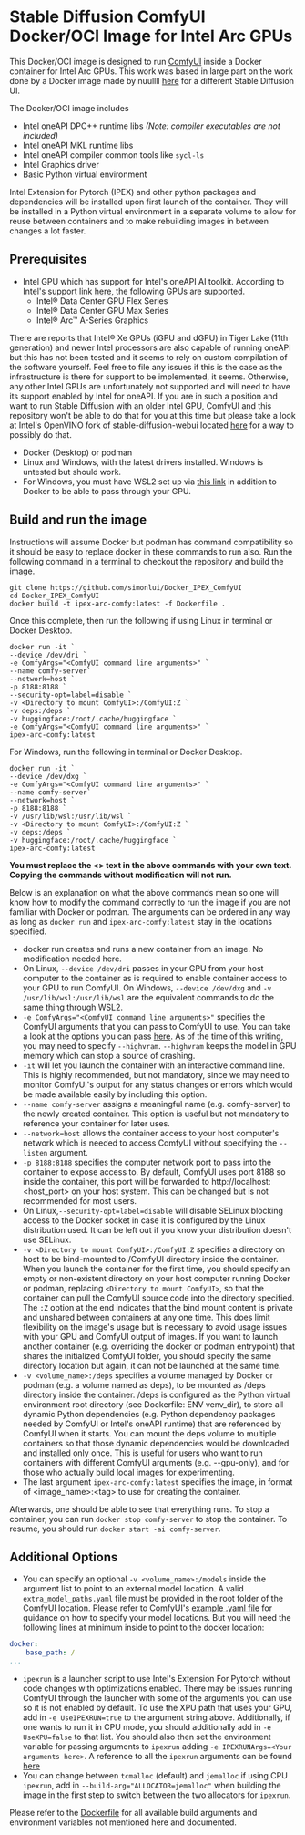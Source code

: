 # Stable Diffusion ComfyUI Docker/OCI Image for Intel Arc GPUs

This Docker/OCI image is designed to run [ComfyUI](https://github.com/comfyanonymous/ComfyUI) inside a Docker container for Intel Arc GPUs. This work was based in large part on the work done by a Docker image made by nuullll [here](https://github.com/Nuullll/ipex-sd-docker-for-arc-gpu) for a different Stable Diffusion UI.

The Docker/OCI image includes
- Intel oneAPI DPC++ runtime libs _(Note: compiler executables are not included)_
- Intel oneAPI MKL runtime libs
- Intel oneAPI compiler common tools like `sycl-ls`
- Intel Graphics driver
- Basic Python virtual environment

Intel Extension for Pytorch (IPEX) and other python packages and dependencies will be installed upon first launch of the container. They will be installed in a Python virtual environment in a separate volume to allow for reuse between containers and to make rebuilding images in between changes a lot faster.

## Prerequisites

* Intel GPU which has support for Intel's oneAPI AI toolkit. According to Intel's support link [here](https://www.intel.com/content/www/us/en/developer/articles/system-requirements/intel-oneapi-ai-analytics-toolkit-system-requirements.html), the following GPUs are supported.
    - Intel® Data Center GPU Flex Series
    - Intel® Data Center GPU Max Series
    - Intel® Arc™ A-Series Graphics

There are reports that Intel® Xe GPUs (iGPU and dGPU) in Tiger Lake (11th generation) and newer Intel processors are also capable of running oneAPI but this has not been tested and it seems to rely on custom compilation of the software yourself. Feel free to file any issues if this is the case as the infrastructure is there for support to be implemented, it seems. Otherwise, any other Intel GPUs are unfortunately not supported and will need to have its support enabled by Intel for oneAPI. If you are in such a position and want to run Stable Diffusion with an older Intel GPU, ComfyUI and this repository won't be able to do that for you at this time but please take a look at Intel's OpenVINO fork of stable-diffusion-webui located [here](https://github.com/openvinotoolkit/stable-diffusion-webui/wiki/Installation-on-Intel-Silicon) for a way to possibly do that.
* Docker (Desktop) or podman
* Linux and Windows, with the latest drivers installed. Windows is untested but should work.
* For Windows, you must have WSL2 set up via [this link](https://learn.microsoft.com/en-us/windows/wsl/install) in addition to Docker to be able to pass through your GPU.

## Build and run the image

Instructions will assume Docker but podman has command compatibility so it should be easy to replace docker in these commands to run also. Run the following command in a terminal to checkout the repository and build the image.
```console
git clone https://github.com/simonlui/Docker_IPEX_ComfyUI
cd Docker_IPEX_ComfyUI
docker build -t ipex-arc-comfy:latest -f Dockerfile .
```
Once this complete, then run the following if using Linux in terminal or Docker Desktop.
```console
docker run -it `
--device /dev/dri `
-e ComfyArgs="<ComfyUI command line arguments>" `
--name comfy-server`  
--network=host `
-p 8188:8188 `
--security-opt=label=disable `
-v <Directory to mount ComfyUI>:/ComfyUI:Z `
-v deps:/deps `
-v huggingface:/root/.cache/huggingface `
-e ComfyArgs="<ComfyUI command line arguments>" `
ipex-arc-comfy:latest
```
For Windows, run the following in terminal or Docker Desktop.
```console
docker run -it `
--device /dev/dxg `
-e ComfyArgs="<ComfyUI command line arguments>" `
--name comfy-server`
--network=host `
-p 8188:8188 `
-v /usr/lib/wsl:/usr/lib/wsl `
-v <Directory to mount ComfyUI>:/ComfyUI:Z `
-v deps:/deps `
-v huggingface:/root/.cache/huggingface `
ipex-arc-comfy:latest
```
<b>You must replace the <> text in the above commands with your own text. Copying the commands without modification will not run.</b>

Below is an explanation on what the above commands mean so one will know how to modify the command correctly to run the image if you are not familiar with Docker or podman. The arguments can be ordered in any way as long as `docker run` and `ipex-arc-comfy:latest` stay in the locations specified.

* docker run creates and runs a new container from an image. No modification needed here.
* On Linux, `--device /dev/dri` passes in your GPU from your host computer to the container as is required to enable container access to your GPU to run ComfyUI. On Windows, `--device /dev/dxg` and `-v /usr/lib/wsl:/usr/lib/wsl` are the equivalent commands to do the same thing through WSL2.
* `-e ComfyArgs="<ComfyUI command line arguments>"` specifies the ComfyUI arguments that you can pass to ComfyUI to use. You can take a look at the options you can pass [here](https://github.com/comfyanonymous/ComfyUI/blob/21a563d385ff520e1f7fdaada722212b35fb8d95/comfy/cli_args.py#L36). As of the time of this writing, you may need to specify `--highvram`. `--highvram` keeps the model in GPU memory which can stop a source of crashing.
* `-it` will let you launch the container with an interactive command line. This is highly recommended, but not mandatory, since we may need to monitor ComfyUI's output for any status changes or errors which would be made available easily by including this option.
* `--name comfy-server` assigns a meaningful name (e.g. comfy-server) to the newly created container. This option is useful but not mandatory to reference your container for later uses.
* `--network=host` allows the container access to your host computer's network which is needed to access ComfyUI without specifying the `--listen` argument.
* `-p 8188:8188` specifies the computer network port to pass into the container to expose access to. By default, ComfyUI uses port 8188 so inside the container, this port will be forwarded to http://localhost:<host_port> on your host system. This can be changed but is not recommended for most users.
* On Linux,`--security-opt=label=disable` will disable SELinux blocking access to the Docker socket in case it is configured by the Linux distribution used. It can be left out if you know your distribution doesn't use SELinux.
* `-v <Directory to mount ComfyUI>:/ComfyUI:Z` specifies a directory on host to be bind-mounted to /ComfyUI directory inside the container. When you launch the container for the first time, you should specify an empty or non-existent directory on your host computer running Docker or podman, replacing `<Directory to mount ComfyUI>`, so that the container can pull the ComfyUI source code into the directory specified. The `:Z` option at the end indicates that the bind mount content is private and unshared between containers at any one time. This does limit flexibility on the image's usage but is necessary to avoid usage issues with your GPU and ComfyUI output of images. If you want to launch another container (e.g. overriding the docker or podman entrypoint) that shares the initialized ComfyUI folder, you should specify the same directory location but again, it can not be launched at the same time.
* `-v <volume_name>:/deps` specifies a volume managed by Docker or podman (e.g. a volume named as deps), to be mounted as /deps directory inside the container. /deps is configured as the Python virtual environment root directory (see Dockerfile: ENV venv_dir), to store all dynamic Python dependencies (e.g. Python dependency packages needed by ComfyUI or Intel's oneAPI runtime) that are referenced by ComfyUI when it starts. You can mount the deps volume to multiple containers so that those dynamic dependencies would be downloaded and installed only once. This is useful for users who want to run containers with different ComfyUI arguments (e.g. --gpu-only), and for those who actually build local images for experimenting.
* The last argument `ipex-arc-comfy:latest` specifies the image, in format of <image_name>:\<tag> to use for creating the container.

Afterwards, one should be able to see that everything runs. To stop a container, you can run `docker stop comfy-server` to stop the container. To resume, you should run `docker start -ai comfy-server`.

## Additional Options
* You can specify an optional `-v <volume_name>:/models` inside the argument list to point to an external model location. A valid `extra_model_paths.yaml` file must be provided in the root folder of the ComfyUI location. Please refer to ComfyUI's [example .yaml file](https://github.com/comfyanonymous/ComfyUI/blob/master/extra_model_paths.yaml.example) for guidance on how to specify your model locations. But you will need the following lines at minimum inside to point to the docker location:
```yaml
docker:
    base_path: /
...
```
* `ipexrun` is a launcher script to use Intel's Extension For Pytorch without code changes with optimizations enabled. There may be issues running ComfyUI through the launcher with some of the arguments you can use so it is not enabled by default. To use the XPU path that uses your GPU, add in `-e UseIPEXRUN=true` to the argument string above. Additionally, if one wants to run it in CPU mode, you should additionally add in `-e UseXPU=false` to that list. You should also then set the environment variable for passing arguments to `ipexrun` adding `-e IPEXRUNArgs=<Your arguments here>`. A reference to all the `ipexrun` arguments can be found [here](https://intel.github.io/intel-extension-for-pytorch/xpu/latest/tutorials/performance_tuning/launch_script.html)
* You can change between `tcmalloc` (default) and `jemalloc` if using CPU `ipexrun`, add in `--build-arg="ALLOCATOR=jemalloc"` when building the image in the first step to switch between the two allocators for `ipexrun`.

Please refer to the [Dockerfile](./Dockerfile) for all available build arguments and environment variables not mentioned here and documented.
